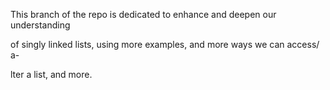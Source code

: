 This branch of the repo is dedicated to enhance and deepen our understanding

of singly linked lists, using more examples, and more ways we can access/ a-

lter a list, and more.
